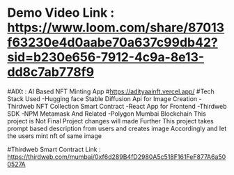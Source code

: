 # Demo Video Link : https://www.loom.com/share/87013f63230e4d0aabe70a637c99db42?sid=b230e656-7912-4c9a-8e13-dd8c7ab778f9
#AIXt : AI Based NFT Minting App #https://adityaainft.vercel.app/ #Tech Stack Used -Hugging face Stable Diffusion Api for Image Creation -Thirdweb NFT Collection Smart Contract -React App for Frontend -Thirdweb SDK -NPM Metamask And Related -Polygon Mumbai Blockchain This project is Not Final Project changes will made Further This project takes prompt based description from users and creates image Accordingly and let the users mint nft of same image

#Thirdweb Smart Contract Link : https://thirdweb.com/mumbai/0xf6d289B4fD2980A5c518F161FeF877A6a500527A 
